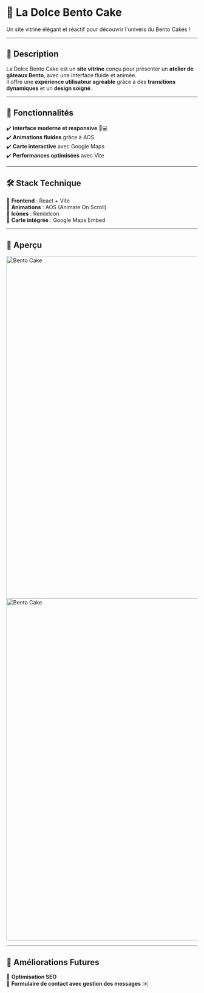 # 🍰 La Dolce Bento Cake  

Un site vitrine élégant et réactif pour découvrir l'univers du Bento Cakes !  

---

## 🌟 Description  
La Dolce Bento Cake est un **site vitrine** conçu pour présenter un **atelier de gâteaux Bento**, avec une interface fluide et animée.  
Il offre une **expérience utilisateur agréable** grâce à des **transitions dynamiques** et un **design soigné**.  

---

## 🚀 Fonctionnalités  

✔️ **Interface moderne et responsive** 📱💻  
✔️ **Animations fluides** grâce à AOS  
✔️ **Carte interactive** avec Google Maps  
✔️ **Performances optimisées** avec Vite  

---

## 🛠️ Stack Technique  

🔹 **Frontend** : React + Vite  
🔹 **Animations** : AOS (Animate On Scroll)  
🔹 **Icônes** : RemixIcon  
🔹 **Carte intégrée** : Google Maps Embed  

---

## 📸 Aperçu  

<img src="https://github.com/user-attachments/assets/3b13820e-0b38-4022-820f-1fbce50d50d1" alt="Bento Cake" width="900"/>
<img src="https://github.com/user-attachments/assets/a6773bb4-66bd-44fd-92b1-6c41569862c9" alt="Bento Cake" width="900"/>



---

## 📌 Améliorations Futures  

🔹 **Optimisation SEO**  
🔹 **Formulaire de contact avec gestion des messages** ✉️  
